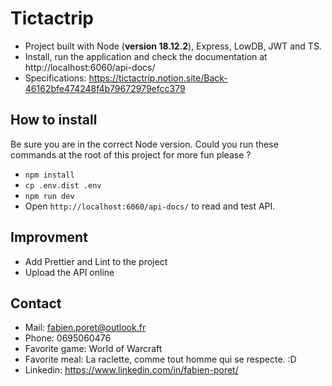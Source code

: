 # Tictactrip

- Project built with Node (<b>version 18.12.2</b>), Express, LowDB, JWT and TS.
- Install, run the application and check the documentation at http://localhost:6060/api-docs/
- Specifications: https://tictactrip.notion.site/Back-46162bfe474248f4b79672979efcc379

## How to install 

Be sure you are in the correct Node version.
Could you run these commands at the root of this project for more fun please ?
- `npm install`
- `cp .env.dist .env`
- `npm run dev`
- Open `http://localhost:6060/api-docs/` to read and test API.

## Improvment

- Add Prettier and Lint to the project
- Upload the API online

## Contact

- Mail: fabien.poret@outlook.fr
- Phone: 0695060476
- Favorite game: World of Warcraft
- Favorite meal: La raclette, comme tout homme qui se respecte. :D 
- Linkedin: https://www.linkedin.com/in/fabien-poret/